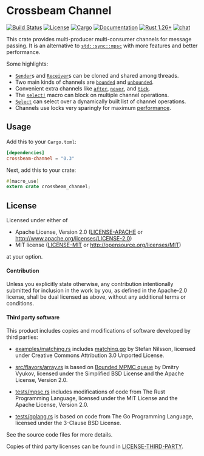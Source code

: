 # Crossbeam Channel

[![Build Status](https://travis-ci.org/crossbeam-rs/crossbeam.svg?branch=master)](
https://travis-ci.org/crossbeam-rs/crossbeam)
[![License](https://img.shields.io/badge/license-MIT%2FApache--2.0-blue.svg)](
https://github.com/crossbeam-rs/crossbeam-channel)
[![Cargo](https://img.shields.io/crates/v/crossbeam-channel.svg)](
https://crates.io/crates/crossbeam-channel)
[![Documentation](https://docs.rs/crossbeam-channel/badge.svg)](
https://docs.rs/crossbeam-channel)
[![Rust 1.26+](https://img.shields.io/badge/rust-1.26+-lightgray.svg)](
https://www.rust-lang.org)
[![chat](https://img.shields.io/discord/569610676205781012.svg?logo=discord)](https://discord.gg/BBYwKq)

This crate provides multi-producer multi-consumer channels for message passing.
It is an alternative to [`std::sync::mpsc`] with more features and better performance.

Some highlights:

* [`Sender`]s and [`Receiver`]s can be cloned and shared among threads.
* Two main kinds of channels are [`bounded`] and [`unbounded`].
* Convenient extra channels like [`after`], [`never`], and [`tick`].
* The [`select!`] macro can block on multiple channel operations.
* [`Select`] can select over a dynamically built list of channel operations.
* Channels use locks very sparingly for maximum [performance](benchmarks).

[`std::sync::mpsc`]: https://doc.rust-lang.org/std/sync/mpsc/index.html
[`Sender`]: https://docs.rs/crossbeam-channel/*/crossbeam_channel/struct.Sender.html
[`Receiver`]: https://docs.rs/crossbeam-channel/*/crossbeam_channel/struct.Receiver.html
[`bounded`]: https://docs.rs/crossbeam-channel/*/crossbeam_channel/fn.bounded.html
[`unbounded`]: https://docs.rs/crossbeam-channel/*/crossbeam_channel/fn.unbounded.html
[`after`]: https://docs.rs/crossbeam-channel/*/crossbeam_channel/fn.after.html
[`never`]: https://docs.rs/crossbeam-channel/*/crossbeam_channel/fn.never.html
[`tick`]: https://docs.rs/crossbeam-channel/*/crossbeam_channel/fn.tick.html
[`select!`]: https://docs.rs/crossbeam-channel/*/crossbeam_channel/macro.select.html
[`Select`]: https://docs.rs/crossbeam-channel/*/crossbeam_channel/struct.Select.html

## Usage

Add this to your `Cargo.toml`:

```toml
[dependencies]
crossbeam-channel = "0.3"
```

Next, add this to your crate:

```rust
#[macro_use]
extern crate crossbeam_channel;
```

## License

Licensed under either of

 * Apache License, Version 2.0 ([LICENSE-APACHE](LICENSE-APACHE) or http://www.apache.org/licenses/LICENSE-2.0)
 * MIT license ([LICENSE-MIT](LICENSE-MIT) or http://opensource.org/licenses/MIT)

at your option.

#### Contribution

Unless you explicitly state otherwise, any contribution intentionally submitted
for inclusion in the work by you, as defined in the Apache-2.0 license, shall be
dual licensed as above, without any additional terms or conditions.

#### Third party software

This product includes copies and modifications of software developed by third parties:

* [examples/matching.rs](examples/matching.rs) includes
  [matching.go](http://www.nada.kth.se/~snilsson/concurrency/src/matching.go) by Stefan Nilsson,
  licensed under Creative Commons Attribution 3.0 Unported License.

* [src/flavors/array.rs](src/flavors/array.rs) is based on
  [Bounded MPMC queue](http://www.1024cores.net/home/lock-free-algorithms/queues/bounded-mpmc-queue)
  by Dmitry Vyukov, licensed under the Simplified BSD License and the Apache License, Version 2.0.

* [tests/mpsc.rs](tests/mpsc.rs) includes modifications of code from The Rust Programming Language,
  licensed under the MIT License and the Apache License, Version 2.0.

* [tests/golang.rs](tests/golang.rs) is based on code from The Go Programming Language, licensed
  under the 3-Clause BSD License.

See the source code files for more details.

Copies of third party licenses can be found in [LICENSE-THIRD-PARTY](LICENSE-THIRD-PARTY).
